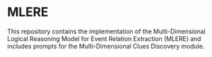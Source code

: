 # MLERE

This repository contains the implementation of the Multi-Dimensional Logical Reasoning Model for Event Relation Extraction (MLERE) and includes prompts for the Multi-Dimensional Clues Discovery module.
